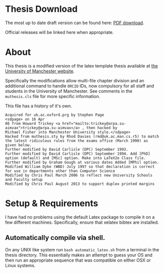 # Thesis Download
The most up to date draft version can be found here: [PDF download](https://github.com/jbkr/Manchester-PhD-Thesis/blob/master/thesis.pdf).

Official releases will be linked here when appropriate.

# About

This thesis is a modified version of the latex template thesis available at [the University of Manchester website](http://www.maths.manchester.ac.uk/study/postgraduate/information-for-current-students/general-information/forms-policies-regulations/latextemplates/).

Specifically the modifications allow multi-file chapter division and an additional command to handle `ORCID` IDs, now compulsory for all staff and students in the University of Manchester. See comments in the `muthesis.cls` file for more specific information.

This file has a history of it's own.

```
Acquired for uk.ac.oxford.prg by Stephen Page
<sdpage> on 16 Apr
86 from Howard Trickey <a href="mailto:trickey@arpa.su-aimvax">trickey@arpa.su-aimvax</a> , then hacked by
Michael Fisher into Manchester University style.</sdpage>
Hacked from muthesis.sty by Rhod Davies (rmd@uk.ac.man.cs.r5) to match the latest ridiculous rules from the exams office (March 1990) as given below.
Further modified by David Carlisle (DPC) September 1993.
Further modified by David Carlisle (DPC) September 1994. Add [PhD] option (default) and [MSc] option. Make into LaTeX2e Class file.
Further modified by Graham Gough at various dates Added [MPhil option.
Modified William Dyke (WBD) July 1997 so that declaration is correct for use in departments other than Computer Science
Modified by Chris Paul March 2006 to reflect new University Schools and Faculty setup
Modified by Chris Paul August 2013 to support duplex printed margins
```

# Setup & Requirements

I have had no problems using the default Latex package to compile it on a few different machines. Specifically, ensure that xelatex bibtex are installed.

## Automatically compile via shell.

On any UNIX like system run `bash automatic_latex.sh` from a terminal in the thesis directory. This essentially makes an attempt to guess your OS and then run an appropriate sequence that was compatible on either OSX or Linux systems.
